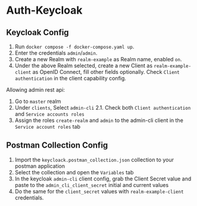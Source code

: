 # Auth-Keycloak

## Keycloak Config

1. Run `docker compose -f docker-compose.yaml up`.
2. Enter the credentials `admin`/`admin`.
3. Create a new Realm with `realm-example` as Realm name, enabled `on`.
4. Under the above Realm selected, create a new Client as `realm-example-client` as OpenID Connect, fill other fields optionally. Check `Client authentication` in the client capability config.

Allowing admin rest api:

1. Go to `master` realm
2. Under `clients`, Select `admin-cli`
2.1. Check both `Client authentication` and `Service accounts roles`
3. Assign the roles `create-realm` and `admin` to the admin-cli client in the `Service account roles` tab


## Postman Collection Config

1. Import the `keycloack.postman_collection.json` collection to your postman application
2. Select the collection and open the `Variables` tab
3. In the keycloak `admin-cli` client config, grab the Client Secret value and paste to the `admin_cli_client_secret` initial and current values
4. Do the same for the `client_secret` values with `realm-example-client` credentials.